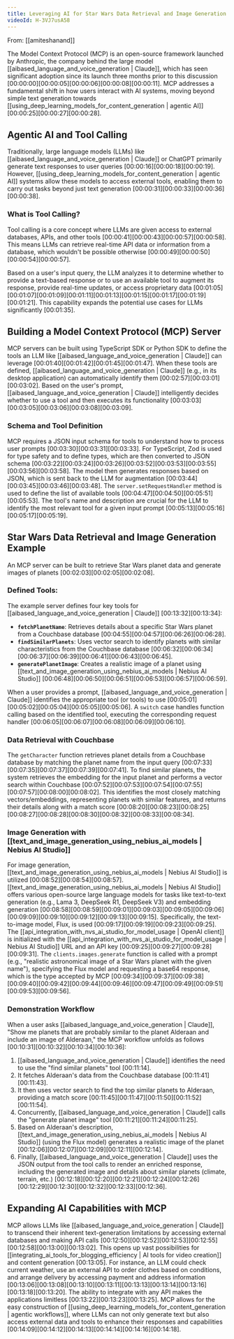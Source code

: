 ```yaml
---
title: Leveraging AI for Star Wars Data Retrieval and Image Generation
videoId: H-3VJ7usA58
---
```


From: [[amiteshanand]] <br/> 

The Model Context Protocol (MCP) is an open-source framework launched by Anthropic, the company behind the large model [[aibased_language_and_voice_generation | Claude]], which has seen significant adoption since its launch three months prior to this discussion <a class="yt-timestamp" data-t="00:00:00">[00:00:00]</a><a class="yt-timestamp" data-t="00:00:05">[00:00:05]</a><a class="yt-timestamp" data-t="00:00:06">[00:00:06]</a><a class="yt-timestamp" data-t="00:00:08">[00:00:08]</a><a class="yt-timestamp" data-t="00:00:11">[00:00:11]</a>. MCP addresses a fundamental shift in how users interact with AI systems, moving beyond simple text generation towards [[using_deep_learning_models_for_content_generation | agentic AI]] <a class="yt-timestamp" data-t="00:00:25">[00:00:25]</a><a class="yt-timestamp" data-t="00:00:27">[00:00:27]</a><a class="yt-timestamp" data-t="00:00:28">[00:00:28]</a>.

## Agentic AI and Tool Calling

Traditionally, large language models (LLMs) like [[aibased_language_and_voice_generation | Claude]] or ChatGPT primarily generate text responses to user queries <a class="yt-timestamp" data-t="00:00:16">[00:00:16]</a><a class="yt-timestamp" data-t="00:00:18">[00:00:18]</a><a class="yt-timestamp" data-t="00:00:19">[00:00:19]</a>. However, [[using_deep_learning_models_for_content_generation | agentic AI]] systems allow these models to access external tools, enabling them to carry out tasks beyond just text generation <a class="yt-timestamp" data-t="00:00:31">[00:00:31]</a><a class="yt-timestamp" data-t="00:00:33">[00:00:33]</a><a class="yt-timestamp" data-t="00:00:36">[00:00:36]</a><a class="yt-timestamp" data-t="00:00:38">[00:00:38]</a>.

### What is Tool Calling?
Tool calling is a core concept where LLMs are given access to external databases, APIs, and other tools <a class="yt-timestamp" data-t="00:00:41">[00:00:41]</a><a class="yt-timestamp" data-t="00:00:43">[00:00:43]</a><a class="yt-timestamp" data-t="00:00:57">[00:00:57]</a><a class="yt-timestamp" data-t="00:00:58">[00:00:58]</a>. This means LLMs can retrieve real-time API data or information from a database, which wouldn't be possible otherwise <a class="yt-timestamp" data-t="00:00:49">[00:00:49]</a><a class="yt-timestamp" data-t="00:00:50">[00:00:50]</a><a class="yt-timestamp" data-t="00:00:54">[00:00:54]</a><a class="yt-timestamp" data-t="00:00:57">[00:00:57]</a>.

Based on a user's input query, the LLM analyzes it to determine whether to provide a text-based response or to use an available tool to augment its response, provide real-time updates, or access proprietary data <a class="yt-timestamp" data-t="00:01:05">[00:01:05]</a><a class="yt-timestamp" data-t="00:01:07">[00:01:07]</a><a class="yt-timestamp" data-t="00:01:09">[00:01:09]</a><a class="yt-timestamp" data-t="00:01:11">[00:01:11]</a><a class="yt-timestamp" data-t="00:01:13">[00:01:13]</a><a class="yt-timestamp" data-t="00:01:15">[00:01:15]</a><a class="yt-timestamp" data-t="00:01:17">[00:01:17]</a><a class="yt-timestamp" data-t="00:01:19">[00:01:19]</a><a class="yt-timestamp" data-t="00:01:21">[00:01:21]</a>. This capability expands the potential use cases for LLMs significantly <a class="yt-timestamp" data-t="00:01:35">[00:01:35]</a>.

## Building a Model Context Protocol (MCP) Server

MCP servers can be built using TypeScript SDK or Python SDK to define the tools an LLM like [[aibased_language_and_voice_generation | Claude]] can leverage <a class="yt-timestamp" data-t="00:01:40">[00:01:40]</a><a class="yt-timestamp" data-t="00:01:42">[00:01:42]</a><a class="yt-timestamp" data-t="00:01:45">[00:01:45]</a><a class="yt-timestamp" data-t="00:01:47">[00:01:47]</a>. When these tools are defined, [[aibased_language_and_voice_generation | Claude]] (e.g., in its desktop application) can automatically identify them <a class="yt-timestamp" data-t="00:02:57">[00:02:57]</a><a class="yt-timestamp" data-t="00:03:01">[00:03:01]</a><a class="yt-timestamp" data-t="00:03:02">[00:03:02]</a>. Based on the user's prompt, [[aibased_language_and_voice_generation | Claude]] intelligently decides whether to use a tool and then executes its functionality <a class="yt-timestamp" data-t="00:03:03">[00:03:03]</a><a class="yt-timestamp" data-t="00:03:05">[00:03:05]</a><a class="yt-timestamp" data-t="00:03:06">[00:03:06]</a><a class="yt-timestamp" data-t="00:03:08">[00:03:08]</a><a class="yt-timestamp" data-t="00:03:09">[00:03:09]</a>.

### Schema and Tool Definition
MCP requires a JSON input schema for tools to understand how to process user prompts <a class="yt-timestamp" data-t="00:03:30">[00:03:30]</a><a class="yt-timestamp" data-t="00:03:31">[00:03:31]</a><a class="yt-timestamp" data-t="00:03:33">[00:03:33]</a>. For TypeScript, Zod is used for type safety and to define types, which are then converted to JSON schema <a class="yt-timestamp" data-t="00:03:22">[00:03:22]</a><a class="yt-timestamp" data-t="00:03:24">[00:03:24]</a><a class="yt-timestamp" data-t="00:03:26">[00:03:26]</a><a class="yt-timestamp" data-t="00:03:52">[00:03:52]</a><a class="yt-timestamp" data-t="00:03:53">[00:03:53]</a><a class="yt-timestamp" data-t="00:03:55">[00:03:55]</a><a class="yt-timestamp" data-t="00:03:56">[00:03:56]</a><a class="yt-timestamp" data-t="00:03:58">[00:03:58]</a>. The model then generates responses based on JSON, which is sent back to the LLM for augmentation <a class="yt-timestamp" data-t="00:03:44">[00:03:44]</a><a class="yt-timestamp" data-t="00:03:45">[00:03:45]</a><a class="yt-timestamp" data-t="00:03:46">[00:03:46]</a><a class="yt-timestamp" data-t="00:03:48">[00:03:48]</a>. The `server.setRequestHandler` method is used to define the list of available tools <a class="yt-timestamp" data-t="00:04:47">[00:04:47]</a><a class="yt-timestamp" data-t="00:04:50">[00:04:50]</a><a class="yt-timestamp" data-t="00:05:51">[00:05:51]</a><a class="yt-timestamp" data-t="00:05:53">[00:05:53]</a>. The tool's name and description are crucial for the LLM to identify the most relevant tool for a given input prompt <a class="yt-timestamp" data-t="00:05:13">[00:05:13]</a><a class="yt-timestamp" data-t="00:05:16">[00:05:16]</a><a class="yt-timestamp" data-t="00:05:17">[00:05:17]</a><a class="yt-timestamp" data-t="00:05:19">[00:05:19]</a>.

## Star Wars Data Retrieval and Image Generation Example

An MCP server can be built to retrieve Star Wars planet data and generate images of planets <a class="yt-timestamp" data-t="00:02:03">[00:02:03]</a><a class="yt-timestamp" data-t="00:02:05">[00:02:05]</a><a class="yt-timestamp" data-t="00:02:08">[00:02:08]</a>.

### Defined Tools:
The example server defines four key tools for [[aibased_language_and_voice_generation | Claude]] <a class="yt-timestamp" data-t="00:13:32">[00:13:32]</a><a class="yt-timestamp" data-t="00:13:34">[00:13:34]</a>:

*   **`fetchPlanetName`**: Retrieves details about a specific Star Wars planet from a Couchbase database <a class="yt-timestamp" data-t="00:04:55">[00:04:55]</a><a class="yt-timestamp" data-t="00:04:57">[00:04:57]</a><a class="yt-timestamp" data-t="00:06:26">[00:06:26]</a><a class="yt-timestamp" data-t="00:06:28">[00:06:28]</a>.
*   **`findSimilarPlanets`**: Uses vector search to identify planets with similar characteristics from the Couchbase database <a class="yt-timestamp" data-t="00:06:32">[00:06:32]</a><a class="yt-timestamp" data-t="00:06:34">[00:06:34]</a><a class="yt-timestamp" data-t="00:06:37">[00:06:37]</a><a class="yt-timestamp" data-t="00:06:39">[00:06:39]</a><a class="yt-timestamp" data-t="00:06:41">[00:06:41]</a><a class="yt-timestamp" data-t="00:06:43">[00:06:43]</a><a class="yt-timestamp" data-t="00:06:45">[00:06:45]</a>.
*   **`generatePlanetImage`**: Creates a realistic image of a planet using [[text_and_image_generation_using_nebius_ai_models | Nebius AI Studio]] <a class="yt-timestamp" data-t="00:06:48">[00:06:48]</a><a class="yt-timestamp" data-t="00:06:50">[00:06:50]</a><a class="yt-timestamp" data-t="00:06:51">[00:06:51]</a><a class="yt-timestamp" data-t="00:06:53">[00:06:53]</a><a class="yt-timestamp" data-t="00:06:57">[00:06:57]</a><a class="yt-timestamp" data-t="00:06:59">[00:06:59]</a>.

When a user provides a prompt, [[aibased_language_and_voice_generation | Claude]] identifies the appropriate tool (or tools) to use <a class="yt-timestamp" data-t="00:05:01">[00:05:01]</a><a class="yt-timestamp" data-t="00:05:02">[00:05:02]</a><a class="yt-timestamp" data-t="00:05:04">[00:05:04]</a><a class="yt-timestamp" data-t="00:05:05">[00:05:05]</a><a class="yt-timestamp" data-t="00:05:06">[00:05:06]</a>. A `switch` case handles function calling based on the identified tool, executing the corresponding request handler <a class="yt-timestamp" data-t="00:06:05">[00:06:05]</a><a class="yt-timestamp" data-t="00:06:07">[00:06:07]</a><a class="yt-timestamp" data-t="00:06:08">[00:06:08]</a><a class="yt-timestamp" data-t="00:06:09">[00:06:09]</a><a class="yt-timestamp" data-t="00:06:10">[00:06:10]</a>.

### Data Retrieval with Couchbase
The `getCharacter` function retrieves planet details from a Couchbase database by matching the planet name from the input query <a class="yt-timestamp" data-t="00:07:33">[00:07:33]</a><a class="yt-timestamp" data-t="00:07:35">[00:07:35]</a><a class="yt-timestamp" data-t="00:07:37">[00:07:37]</a><a class="yt-timestamp" data-t="00:07:39">[00:07:39]</a><a class="yt-timestamp" data-t="00:07:41">[00:07:41]</a>. To find similar planets, the system retrieves the embedding for the input planet and performs a vector search within Couchbase <a class="yt-timestamp" data-t="00:07:52">[00:07:52]</a><a class="yt-timestamp" data-t="00:07:53">[00:07:53]</a><a class="yt-timestamp" data-t="00:07:54">[00:07:54]</a><a class="yt-timestamp" data-t="00:07:55">[00:07:55]</a><a class="yt-timestamp" data-t="00:07:57">[00:07:57]</a><a class="yt-timestamp" data-t="00:08:00">[00:08:00]</a><a class="yt-timestamp" data-t="00:08:02">[00:08:02]</a>. This identifies the most closely matching vectors/embeddings, representing planets with similar features, and returns their details along with a match score <a class="yt-timestamp" data-t="00:08:20">[00:08:20]</a><a class="yt-timestamp" data-t="00:08:23">[00:08:23]</a><a class="yt-timestamp" data-t="00:08:25">[00:08:25]</a><a class="yt-timestamp" data-t="00:08:27">[00:08:27]</a><a class="yt-timestamp" data-t="00:08:28">[00:08:28]</a><a class="yt-timestamp" data-t="00:08:30">[00:08:30]</a><a class="yt-timestamp" data-t="00:08:32">[00:08:32]</a><a class="yt-timestamp" data-t="00:08:33">[00:08:33]</a><a class="yt-timestamp" data-t="00:08:34">[00:08:34]</a>.

### Image Generation with [[text_and_image_generation_using_nebius_ai_models | Nebius AI Studio]]
For image generation, [[text_and_image_generation_using_nebius_ai_models | Nebius AI Studio]] is utilized <a class="yt-timestamp" data-t="00:08:52">[00:08:52]</a><a class="yt-timestamp" data-t="00:08:54">[00:08:54]</a><a class="yt-timestamp" data-t="00:08:57">[00:08:57]</a>. [[text_and_image_generation_using_nebius_ai_models | Nebius AI Studio]] offers various open-source large language models for tasks like text-to-text generation (e.g., Lama 3, DeepSeek R1, DeepSeek V3) and embedding generation <a class="yt-timestamp" data-t="00:08:58">[00:08:58]</a><a class="yt-timestamp" data-t="00:08:59">[00:08:59]</a><a class="yt-timestamp" data-t="00:09:01">[00:09:01]</a><a class="yt-timestamp" data-t="00:09:03">[00:09:03]</a><a class="yt-timestamp" data-t="00:09:05">[00:09:05]</a><a class="yt-timestamp" data-t="00:09:06">[00:09:06]</a><a class="yt-timestamp" data-t="00:09:09">[00:09:09]</a><a class="yt-timestamp" data-t="00:09:10">[00:09:10]</a><a class="yt-timestamp" data-t="00:09:12">[00:09:12]</a><a class="yt-timestamp" data-t="00:09:13">[00:09:13]</a><a class="yt-timestamp" data-t="00:09:15">[00:09:15]</a>. Specifically, the text-to-image model, Flux, is used <a class="yt-timestamp" data-t="00:09:17">[00:09:17]</a><a class="yt-timestamp" data-t="00:09:19">[00:09:19]</a><a class="yt-timestamp" data-t="00:09:23">[00:09:23]</a><a class="yt-timestamp" data-t="00:09:25">[00:09:25]</a>. The [[api_integration_with_nvs_ai_studio_for_model_usage | OpenAI client]] is initialized with the [[api_integration_with_nvs_ai_studio_for_model_usage | Nebius AI Studio]] URL and an API key <a class="yt-timestamp" data-t="00:09:25">[00:09:25]</a><a class="yt-timestamp" data-t="00:09:27">[00:09:27]</a><a class="yt-timestamp" data-t="00:09:28">[00:09:28]</a><a class="yt-timestamp" data-t="00:09:31">[00:09:31]</a>. The `clients.images.generate` function is called with a prompt (e.g., "realistic astronomical image of a Star Wars planet with the given name"), specifying the Flux model and requesting a base64 response, which is the type accepted by MCP <a class="yt-timestamp" data-t="00:09:34">[00:09:34]</a><a class="yt-timestamp" data-t="00:09:37">[00:09:37]</a><a class="yt-timestamp" data-t="00:09:38">[00:09:38]</a><a class="yt-timestamp" data-t="00:09:40">[00:09:40]</a><a class="yt-timestamp" data-t="00:09:42">[00:09:42]</a><a class="yt-timestamp" data-t="00:09:44">[00:09:44]</a><a class="yt-timestamp" data-t="00:09:46">[00:09:46]</a><a class="yt-timestamp" data-t="00:09:47">[00:09:47]</a><a class="yt-timestamp" data-t="00:09:49">[00:09:49]</a><a class="yt-timestamp" data-t="00:09:51">[00:09:51]</a><a class="yt-timestamp" data-t="00:09:53">[00:09:53]</a><a class="yt-timestamp" data-t="00:09:56">[00:09:56]</a>.

### Demonstration Workflow
When a user asks [[aibased_language_and_voice_generation | Claude]], "Show me planets that are probably similar to the planet Alderaan and include an image of Alderaan," the MCP workflow unfolds as follows <a class="yt-timestamp" data-t="00:10:31">[00:10:31]</a><a class="yt-timestamp" data-t="00:10:32">[00:10:32]</a><a class="yt-timestamp" data-t="00:10:34">[00:10:34]</a><a class="yt-timestamp" data-t="00:10:36">[00:10:36]</a>:

1.  [[aibased_language_and_voice_generation | Claude]] identifies the need to use the "find similar planets" tool <a class="yt-timestamp" data-t="00:11:14">[00:11:14]</a>.
2.  It fetches Alderaan's data from the Couchbase database <a class="yt-timestamp" data-t="00:11:41">[00:11:41]</a><a class="yt-timestamp" data-t="00:11:43">[00:11:43]</a>.
3.  It then uses vector search to find the top similar planets to Alderaan, providing a match score <a class="yt-timestamp" data-t="00:11:45">[00:11:45]</a><a class="yt-timestamp" data-t="00:11:47">[00:11:47]</a><a class="yt-timestamp" data-t="00:11:50">[00:11:50]</a><a class="yt-timestamp" data-t="00:11:52">[00:11:52]</a><a class="yt-timestamp" data-t="00:11:54">[00:11:54]</a>.
4.  Concurrently, [[aibased_language_and_voice_generation | Claude]] calls the "generate planet image" tool <a class="yt-timestamp" data-t="00:11:21">[00:11:21]</a><a class="yt-timestamp" data-t="00:11:24">[00:11:24]</a><a class="yt-timestamp" data-t="00:11:25">[00:11:25]</a>.
5.  Based on Alderaan's description, [[text_and_image_generation_using_nebius_ai_models | Nebius AI Studio]] (using the Flux model) generates a realistic image of the planet <a class="yt-timestamp" data-t="00:12:06">[00:12:06]</a><a class="yt-timestamp" data-t="00:12:07">[00:12:07]</a><a class="yt-timestamp" data-t="00:12:09">[00:12:09]</a><a class="yt-timestamp" data-t="00:12:11">[00:12:11]</a><a class="yt-timestamp" data-t="00:12:14">[00:12:14]</a>.
6.  Finally, [[aibased_language_and_voice_generation | Claude]] uses the JSON output from the tool calls to render an enriched response, including the generated image and details about similar planets (climate, terrain, etc.) <a class="yt-timestamp" data-t="00:12:18">[00:12:18]</a><a class="yt-timestamp" data-t="00:12:20">[00:12:20]</a><a class="yt-timestamp" data-t="00:12:21">[00:12:21]</a><a class="yt-timestamp" data-t="00:12:24">[00:12:24]</a><a class="yt-timestamp" data-t="00:12:26">[00:12:26]</a><a class="yt-timestamp" data-t="00:12:29">[00:12:29]</a><a class="yt-timestamp" data-t="00:12:30">[00:12:30]</a><a class="yt-timestamp" data-t="00:12:32">[00:12:32]</a><a class="yt-timestamp" data-t="00:12:33">[00:12:33]</a><a class="yt-timestamp" data-t="00:12:36">[00:12:36]</a>.

## Expanding AI Capabilities with MCP

MCP allows LLMs like [[aibased_language_and_voice_generation | Claude]] to transcend their inherent text-generation limitations by accessing external databases and making API calls <a class="yt-timestamp" data-t="00:12:50">[00:12:50]</a><a class="yt-timestamp" data-t="00:12:52">[00:12:52]</a><a class="yt-timestamp" data-t="00:12:53">[00:12:53]</a><a class="yt-timestamp" data-t="00:12:55">[00:12:55]</a><a class="yt-timestamp" data-t="00:12:58">[00:12:58]</a><a class="yt-timestamp" data-t="00:13:00">[00:13:00]</a><a class="yt-timestamp" data-t="00:13:02">[00:13:02]</a>. This opens up vast possibilities for [[integrating_ai_tools_for_blogging_efficiency | AI tools for video creation]] and content generation <a class="yt-timestamp" data-t="00:13:05">[00:13:05]</a>. For instance, an LLM could check current weather, use an external API to order clothes based on conditions, and arrange delivery by accessing payment and address information <a class="yt-timestamp" data-t="00:13:06">[00:13:06]</a><a class="yt-timestamp" data-t="00:13:08">[00:13:08]</a><a class="yt-timestamp" data-t="00:13:10">[00:13:10]</a><a class="yt-timestamp" data-t="00:13:11">[00:13:11]</a><a class="yt-timestamp" data-t="00:13:13">[00:13:13]</a><a class="yt-timestamp" data-t="00:13:14">[00:13:14]</a><a class="yt-timestamp" data-t="00:13:16">[00:13:16]</a><a class="yt-timestamp" data-t="00:13:18">[00:13:18]</a><a class="yt-timestamp" data-t="00:13:20">[00:13:20]</a>. The ability to integrate with any API makes the applications limitless <a class="yt-timestamp" data-t="00:13:22">[00:13:22]</a><a class="yt-timestamp" data-t="00:13:23">[00:13:23]</a><a class="yt-timestamp" data-t="00:13:25">[00:13:25]</a>. MCP allows for the easy construction of [[using_deep_learning_models_for_content_generation | agentic workflows]], where LLMs can not only generate text but also access external data and tools to enhance their responses and capabilities <a class="yt-timestamp" data-t="00:14:09">[00:14:09]</a><a class="yt-timestamp" data-t="00:14:12">[00:14:12]</a><a class="yt-timestamp" data-t="00:14:13">[00:14:13]</a><a class="yt-timestamp" data-t="00:14:14">[00:14:14]</a><a class="yt-timestamp" data-t="00:14:16">[00:14:16]</a><a class="yt-timestamp" data-t="00:14:18">[00:14:18]</a>.